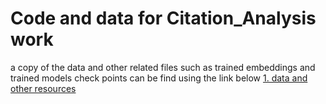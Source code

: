 # Code and data for Citation_Analysis work
a copy of the data and other related files such as trained embeddings and trained models check points can be find using the link below
[1. data and other resources](https://www.google.com)
